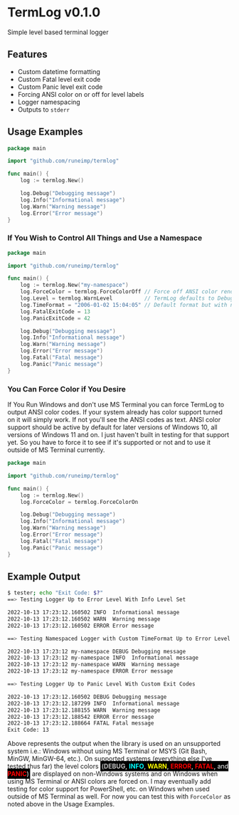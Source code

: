 TermLog v0.1.0
==============

Simple level based terminal logger


Features
--------

* Custom datetime formatting
* Custom Fatal level exit code
* Custom Panic level exit code
* Forcing ANSI color on or off for level labels
* Logger namespacing
* Outputs to `stderr`


Usage Examples
--------------

```go
package main

import "github.com/runeimp/termlog"

func main() {
	log := termlog.New()

	log.Debug("Debugging message")
	log.Info("Informational message")
	log.Warn("Warning message")
	log.Error("Error message")
}
```


### If You Wish to Control All Things and Use a Namespace

```go
package main

import "github.com/runeimp/termlog"

func main() {
	log := termlog.New("my-namespace")
	log.ForceColor = termlog.ForceColorOff // Force off ANSI color rendering on supported systems
	log.Level = termlog.WarnLevel          // TermLog defaults to DebugLevel
	log.TimeFormat = "2006-01-02 15:04:05" // Default format but with no fractional seconds
	log.FatalExitCode = 13
	log.PanicExitCode = 42

	log.Debug("Debugging message")
	log.Info("Informational message")
	log.Warn("Warning message")
	log.Error("Error message")
	log.Fatal("Fatal message")
	log.Panic("Panic message")
}
```


### You Can Force Color if You Desire

If You Run Windows and don't use MS Terminal you can force TermLog to output ANSI color codes. If your system already has color support turned on it will simply work. If not you'll see the ANSI codes as text. ANSI color support should be active by default for later versions of Windows 10, all versions of Windows 11 and on. I just haven't built in testing for that support yet. So you have to force it to see if it's supported or not and to use it outside of MS Terminal currently.

```go
package main

import "github.com/runeimp/termlog"

func main() {
	log := termlog.New()
	log.ForceColor = termlog.ForceColorOn

	log.Debug("Debugging message")
	log.Info("Informational message")
	log.Warn("Warning message")
	log.Error("Error message")
	log.Fatal("Fatal message")
	log.Panic("Panic message")
}
```


Example Output
--------------

```sh
$ tester; echo "Exit Code: $?"
==> Testing Logger Up to Error Level With Info Level Set

2022-10-13 17:23:12.160502 INFO  Informational message
2022-10-13 17:23:12.160502 WARN  Warning message
2022-10-13 17:23:12.160502 ERROR Error message

==> Testing Namespaced Logger with Custom TimeFormat Up to Error Level With Default Settings

2022-10-13 17:23:12 my-namespace DEBUG Debugging message
2022-10-13 17:23:12 my-namespace INFO  Informational message
2022-10-13 17:23:12 my-namespace WARN  Warning message
2022-10-13 17:23:12 my-namespace ERROR Error message

==> Testing Logger Up to Panic Level With Custom Exit Codes

2022-10-13 17:23:12.160502 DEBUG Debugging message
2022-10-13 17:23:12.187299 INFO  Informational message
2022-10-13 17:23:12.188155 WARN  Warning message
2022-10-13 17:23:12.188542 ERROR Error message
2022-10-13 17:23:12.188664 FATAL Fatal message
Exit Code: 13
```

Above represents the output when the library is used on an unsupported system i.e.: Windows without using MS Terminal or MSYS (Git Bash, MinGW, MinGW-64, etc.). On supported systems (everything else I've tested thus far) the level colors <span style="background: black; color: white; padding: 0.2em">(<span style="color:silver; font-weight:bold;">DEBUG</span>, <span style="color:cyan; font-weight:bold;">INFO</span>, <span style="color:yellow; font-weight:bold;">WARN</span>, <span style="color:red; font-weight:bold;">ERROR</span>, <span style="color:red; font-weight:bold;">FATAL</span>, and <span style="color:red; font-weight:bold;">PANIC</span>)</span> are displayed on non-Windows systems and on Windows when using MS Terminal or ANSI colors are forced on. I may eventually add testing for color support for PowerShell, etc. on Windows when used outside of MS Terminal as well. For now you can test this with `ForceColor` as noted above in the Usage Examples.




[MinGW 32/64 enable ANSI color sequences on Windows 10]: https://gist.github.com/fleroviux/8343879d95a72140274535dc207f467d

